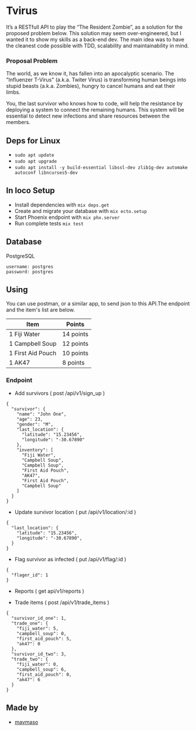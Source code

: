 # Tvirus
 
It’s a RESTfull API to play the “The Resident Zombie”, as a solution for the proposed problem below. This solution may seem over-engineered, but I wanted it to show my skills as a back-end dev. The main idea was to have the cleanest code possible with TDD, scalability and maintainability in mind.

### Proposal Problem

  The world, as we know it, has fallen into an apocalyptic scenario. The "Influenzer T-Virus" (a.k.a. Twiter Virus) is transforming human beings into stupid beasts (a.k.a. Zombies), hungry to cancel humans and eat their limbs.

  You, the last survivor who knows how to code, will help the resistance by deploying a system to connect the remaining humans. This system will be essential to detect new infections and share resources between the members.

## Deps for Linux

- `sudo apt update`
- `sudo apt upgrade`
- `sudo apt install -y build-essential libssl-dev zlib1g-dev automake autoconf libncurses5-dev`

## In loco Setup

- Install dependencies with `mix deps.get`
- Create and migrate your database with `mix ecto.setup`
- Start Phoenix endpoint with `mix phx.server`
- Run complete tests `mix test`

## Database
  PostgreSQL
  ```
  username: postgres
  password: postgres
  ```

## Using

 You can use postman, or a similar app, to send json to this API.The endpoint and the item's list are below.

  | Item              | Points    |
  |-------------------|-----------|
  | 1 Fiji Water      | 14 points |
  | 1 Campbell Soup   | 12 points |
  | 1 First Aid Pouch | 10 points |
  | 1 AK47            |  8 points |

### Endpoint

 - Add survivors ( post /api/v1/sign_up )
  ```
  {
    "survivor": {
      "name": "John One",
      "age": 23,
      "gender": "M",
      "last_location": {
        "latitude": "15.23456",
        "longitude": "-30.67890"
      },
      "inventory": [
        "Fiji Water",
        "Campbell Soup",
        "Campbell Soup",
        "First Aid Pouch",
        "AK47",
        "First Aid Pouch",
        "Campbell Soup"
      ]
    }
  }
  ```

 - Update survivor location ( put /api/v1/location/:id )
  ```
  {
    "last_location": {
      "latitude": "15.23456",
      "longitude": "-30.67890",
    }
  }
  ```

 - Flag survivor as infected ( put /api/v1/flag/:id )
  ```
  {
    "flager_id": 1
  }
  ```

 - Reports ( get api/v1/reports )

 - Trade items ( post /api/v1/trade_items )
  ```
  {
    "survivor_id_one": 1,
    "trade_one": {
      "fiji_water": 5,
      "campbell_soup": 0,
      "first_aid_pouch": 5,
      "ak47": 0
    },
    "survivor_id_two": 3,
    "trade_two": {
      "fiji_water": 0,
      "campbell_soup": 6,
      "first_aid_pouch": 0,
      "ak47": 6
    }
  }
  ```

## Made by

 - [mavmaso](https://github.com/mavmaso)
